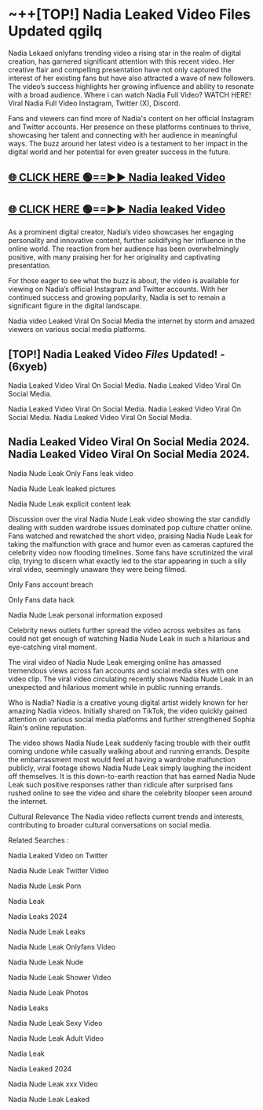 # ~++[TOP!] Nadia Leaked Video Files Updated qgilq

 Nadia Lekaed onlyfans trending video a rising star in the realm of digital creation, has garnered significant attention with this recent video. Her creative flair and compelling presentation have not only captured the interest of her existing fans but have also attracted a wave of new followers. The video’s success highlights her growing influence and ability to resonate with a broad audience.
Where i can watch  Nadia Full Video? WATCH HERE! Viral  Nadia Full Video Instagram, Twitter (X), Discord.


Fans and viewers can find more of  Nadia's content on her official Instagram and Twitter accounts. Her presence on these platforms continues to thrive, showcasing her talent and connecting with her audience in meaningful ways. The buzz around her latest video is a testament to her impact in the digital world and her potential for even greater success in the future.


## [🌐 CLICK HERE 🟢==►►  Nadia leaked Video ](https://onlyclips.site?title=Nadia&ref=git)

## [🌐 CLICK HERE 🟢==►►  Nadia leaked Video ](https://onlyclips.site?title=Nadia&ref=git)


As a prominent digital creator,  Nadia’s video showcases her engaging personality and innovative content, further solidifying her influence in the online world. The reaction from her audience has been overwhelmingly positive, with many praising her for her originality and captivating presentation.

For those eager to see what the buzz is about, the video is available for viewing on  Nadia’s official Instagram and Twitter accounts. With her continued success and growing popularity,  Nadia is set to remain a significant figure in the digital landscape.


  Nadia video Leaked Viral On Social Media the internet by storm and amazed viewers on various social media platforms.


## [TOP!]  Nadia Leaked Video *Files* Updated! - (6xyeb) 

 Nadia Leaked Video Viral On Social Media. Nadia Leaked Video Viral On Social Media.

 Nadia Leaked Video Viral On Social Media. Nadia Leaked Video Viral On Social Media. Nadia Leaked Video Viral On Social Media.


##  Nadia Leaked Video Viral On Social Media 2024. Nadia Leaked Video Viral On Social Media 2024.
 Nadia Nude Leak Only Fans leak video

 Nadia Nude Leak leaked pictures

 Nadia Nude Leak explicit content leak

Discussion over the viral  Nadia Nude Leak video showing the star candidly dealing with sudden wardrobe issues dominated pop culture chatter online. Fans watched and rewatched the short video, praising  Nadia Nude Leak for taking the malfunction with grace and humor even as cameras captured the celebrity video now flooding timelines. Some fans have scrutinized the viral clip, trying to discern what exactly led to the star appearing in such a silly viral video, seemingly unaware they were being filmed.


Only Fans account breach

Only Fans data hack

 Nadia Nude Leak personal information exposed

Celebrity news outlets further spread the video across websites as fans could not get enough of watching  Nadia Nude Leak in such a hilarious and eye-catching viral moment.


The viral video of  Nadia Nude Leak emerging online has amassed tremendous views across fan accounts and social media sites with one video clip. The viral video circulating recently shows  Nadia Nude Leak in an unexpected and hilarious moment while in public running errands.


Who is  Nadia?  Nadia is a creative young digital artist widely known for her amazing  Nadia videos. Initially shared on TikTok, the video quickly gained attention on various social media platforms and further strengthened Sophia Rain's online reputation.

The video shows  Nadia Nude Leak suddenly facing trouble with their outfit coming undone while casually walking about and running errands. Despite the embarrassment most would feel at having a wardrobe malfunction publicly, viral footage shows  Nadia Nude Leak simply laughing the incident off themselves. It is this down-to-earth reaction that has earned  Nadia Nude Leak such positive responses rather than ridicule after surprised fans rushed online to see the video and share the celebrity blooper seen around the internet.

Cultural Relevance The  Nadia video reflects current trends and interests, contributing to broader cultural conversations on social media.

Related Searches :

 Nadia Leaked Video on Twitter

 Nadia Nude Leak Twitter Video

 Nadia Nude Leak Porn

 Nadia Leak 

 Nadia Leaks 2024

 Nadia Nude Leak Leaks

 Nadia Nude Leak Onlyfans Video

 Nadia Nude Leak Nude

 Nadia Nude Leak Shower Video

 Nadia Nude Leak Photos

 Nadia Leaks

 Nadia Nude Leak Sexy Video

 Nadia Nude Leak Adult Video

 Nadia Leak

 Nadia Leaked 2024

 Nadia Nude Leak xxx Video

 Nadia Nude Leak Leaked